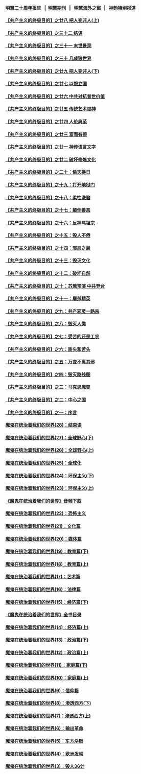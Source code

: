 #### [明慧二十周年报告](https://github.com/gfw-breaker/mh-reports/blob/master/README.md?t=07171236) &nbsp;&nbsp;|&nbsp;&nbsp;[明慧期刊](https://github.com/gfw-breaker/mh-qikan) &nbsp;&nbsp;|&nbsp;&nbsp; [明慧海外之窗](https://github.com/gfw-breaker/mh-news/blob/master/README.md?t=07171236) &nbsp;&nbsp;|&nbsp;&nbsp; [神韵特别报道](https://github.com/gfw-breaker/mh-news/blob/master/shenyun.md?t=07171236) 

#### [【共产主义的终极目的】之廿八 把人变非人(上)](../pages/nsc422/n11340492.md?t=07171236) 

#### [【共产主义的终极目的】之三十二 结语](../pages/nsc422/n11360535.md?t=07171236) 

#### [【共产主义的终极目的】之三十一 末世景观](../pages/nsc422/n11351129.md?t=07171236) 

#### [【共产主义的终极目的】之三十 几成狼世界](../pages/nsc422/n11348280.md?t=07171236) 

#### [【共产主义的终极目的】之廿九 把人变非人(下)](../pages/nsc422/n11344140.md?t=07171236) 

#### [【共产主义的终极目的】之廿七 以恨立国](../pages/nsc422/n11336944.md?t=07171236) 

#### [【共产主义的终极目的】之廿六 中共对抗普世价值](../pages/nsc422/n11324785.md?t=07171236) 

#### [【共产主义的终极目的】之廿五 传统艺术颂神](../pages/nsc422/n11296396.md?t=07171236) 

#### [【共产主义的终极目的】之廿四 人伦典范](../pages/nsc422/n11296397.md?t=07171236) 

#### [【共产主义的终极目的】之廿三 富而有德](../pages/nsc422/n11283598.md?t=07171236) 

#### [【共产主义的终极目的】之廿一 神传语言文字](../pages/nsc422/n11263265.md?t=07171236) 

#### [【共产主义的终极目的】之廿二 破坏修炼文化](../pages/nsc422/n11245728.md?t=07171236) 

#### [【共产主义的终极目的】之二十：偷天换日](../pages/nsc422/n11238846.md?t=07171236) 

#### [【共产主义的终极目的】之十九：打开地狱门](../pages/nsc422/n11206376.md?t=07171236) 

#### [【共产主义的终极目的】之十八：柔性洗脑](../pages/nsc422/n11199994.md?t=07171236) 

#### [【共产主义的终极目的】之十七：颠倒善恶](../pages/nsc422/n11179782.md?t=07171236) 

#### [【共产主义的终极目的】之十六：反神骂祖宗](../pages/nsc422/n11166798.md?t=07171236) 

#### [【共产主义的终极目的】之十五：毁人不倦](../pages/nsc422/n11166792.md?t=07171236) 

#### [【共产主义的终极目的】之十四：邪恶之最](../pages/nsc422/n11150249.md?t=07171236) 

#### [【共产主义的终极目的】之十三：毁灭文化](../pages/nsc422/n11135227.md?t=07171236) 

#### [【共产主义的终极目的】之十二：破坏自然](../pages/nsc422/n11135214.md?t=07171236) 

#### [【共产主义的终极目的】之十：苏俄预演 中共登台](../pages/nsc422/n11118424.md?t=07171236) 

#### [【共产主义的终极目的】之十一：屠杀精英](../pages/nsc422/n11118442.md?t=07171236) 

#### [【共产主义的终极目的】之九：共产邪灵一路杀](../pages/nsc422/n11114139.md?t=07171236) 

#### [【共产主义的终极目的】之八：毁灭人类](../pages/nsc422/n11108503.md?t=07171236) 

#### [【共产主义的终极目的】之七：受苦的还是工农](../pages/nsc422/n11101809.md?t=07171236) 

#### [【共产主义的终极目的】之六：甜头和苦头](../pages/nsc422/n11096971.md?t=07171236) 

#### [【共产主义的终极目的】之五：万变不离其邪](../pages/nsc422/n11091285.md?t=07171236) 

#### [【共产主义的终极目的】之四：毁灭路线图](../pages/nsc422/n11086284.md?t=07171236) 

#### [【共产主义的终极目的】之三：马克思魔变](../pages/nsc422/n11061941.md?t=07171236) 

#### [【共产主义的终极目的】之二：中心之国](../pages/nsc422/n11047728.md?t=07171236) 

#### [【共产主义的终极目的】之一：序言](../pages/nsc422/n11086077.md?t=07171236) 

#### [魔鬼在统治着我们的世界(28)：结束语](../pages/nsc422/n10936246.md?t=07171236) 

#### [魔鬼在统治着我们的世界(27)：全球野心(下)](../pages/nsc422/n10928319.md?t=07171236) 

#### [魔鬼在统治着我们的世界(26)：全球野心(上)](../pages/nsc422/n10900318.md?t=07171236) 

#### [魔鬼在统治着我们的世界(25)：全球化](../pages/nsc422/n10788205.md?t=07171236) 

#### [魔鬼在统治着我们的世界(24)：环保主义(下)](../pages/nsc422/n10695307.md?t=07171236) 

#### [魔鬼在统治着我们的世界(23)：环保主义(上)](../pages/nsc422/n10688613.md?t=07171236) 

#### [《魔鬼在统治着我们的世界》音频下载](../pages/nsc422/n10635553.md?t=07171236) 

#### [魔鬼在统治着我们的世界(22)：恐怖主义](../pages/nsc422/n10614727.md?t=07171236) 

#### [魔鬼在统治着我们的世界(21)：文化篇](../pages/nsc422/n10597706.md?t=07171236) 

#### [魔鬼在统治着我们的世界(20)：媒体篇](../pages/nsc422/n10586579.md?t=07171236) 

#### [魔鬼在统治着我们的世界(19)：教育篇(下)](../pages/nsc422/n10564808.md?t=07171236) 

#### [魔鬼在统治着我们的世界(18)：教育篇(上)](../pages/nsc422/n10526970.md?t=07171236) 

#### [魔鬼在统治着我们的世界(17)：艺术篇](../pages/nsc422/n10499093.md?t=07171236) 

#### [魔鬼在统治着我们的世界(16)：法律篇](../pages/nsc422/n10485969.md?t=07171236) 

#### [魔鬼在统治着我们的世界(15)：经济篇(下)](../pages/nsc422/n10469975.md?t=07171236) 

#### [《魔鬼在统治着我们的世界》全书目录](../pages/nsc422/n10464261.md?t=07171236) 

#### [魔鬼在统治着我们的世界(14)：经济篇(上)](../pages/nsc422/n10457370.md?t=07171236) 

#### [魔鬼在统治着我们的世界(13)：政治篇(下)](../pages/nsc422/n10448270.md?t=07171236) 

#### [魔鬼在统治着我们的世界(12)：政治篇(上)](../pages/nsc422/n10444576.md?t=07171236) 

#### [魔鬼在统治着我们的世界(11)：家庭篇(下)](../pages/nsc422/n10440961.md?t=07171236) 

#### [魔鬼在统治着我们的世界(10)：家庭篇(上)](../pages/nsc422/n10435448.md?t=07171236) 

#### [魔鬼在统治着我们的世界(9)：信仰篇](../pages/nsc422/n10432159.md?t=07171236) 

#### [魔鬼在统治着我们的世界(8)：渗透西方(下)](../pages/nsc422/n10429603.md?t=07171236) 

#### [魔鬼在统治着我们的世界(7)：渗透西方(上)](../pages/nsc422/n10426013.md?t=07171236) 

#### [魔鬼在统治着我们的世界(6)：输出革命](../pages/nsc422/n10421536.md?t=07171236) 

#### [魔鬼在统治着我们的世界(5)：东方杀戮](../pages/nsc422/n10417707.md?t=07171236) 

#### [魔鬼在统治着我们的世界(4)：欧洲发端](../pages/nsc422/n10414890.md?t=07171236) 

#### [魔鬼在统治着我们的世界(3)：毁人36计](../pages/nsc422/n10411583.md?t=07171236) 

